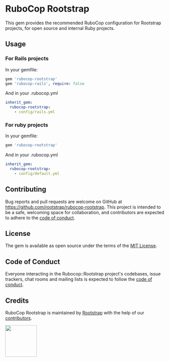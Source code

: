 # RuboCop Rootstrap

This gem provides the recommended RuboCop configuration for Rootstrap projects, for open source and internal Ruby projects.

## Usage

### For Rails projects

In your gemfile:

```ruby
gem 'rubocop-rootstrap'
gem 'rubocop-rails', require: false
```

And in your .rubocop.yml

```yml
inherit_gem:
  rubocop-rootstrap:
    - config/rails.yml
```

### For ruby projects

In your gemfile:

```ruby
gem 'rubocop-rootstrap'
```

And in your .rubocop.yml

```yml
inherit_gem:
  rubocop-rootstrap:
    - config/default.yml
```

## Contributing

Bug reports and pull requests are welcome on GitHub at https://github.com/rootstrap/rubocop-rootstrap. This project is intended to be a safe, welcoming space for collaboration, and contributors are expected to adhere to the [code of conduct](https://github.com/rootstrap/rubocop-rootstrap/blob/master/CODE_OF_CONDUCT.md).

## License

The gem is available as open source under the terms of the [MIT License](https://opensource.org/licenses/MIT).

## Code of Conduct

Everyone interacting in the Rubocop::Rootstrap project's codebases, issue trackers, chat rooms and mailing lists is expected to follow the [code of conduct](https://github.com/rootstrap/rubocop-rootstrap/blob/master/CODE_OF_CONDUCT.md).

## Credits

RuboCop Rootstrap is maintained by [Rootstrap](http://www.rootstrap.com) with the help of our
[contributors](https://github.com/rootstrap/rubocop-rootstrap/contributors).

[<img src="https://s3-us-west-1.amazonaws.com/rootstrap.com/img/rs.png" width="100"/>](http://www.rootstrap.com)
